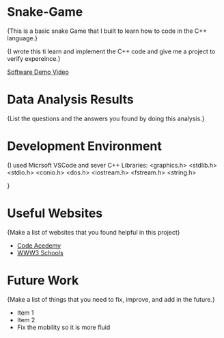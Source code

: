 # Snake-Game

{This is a basic snake Game that I built to learn how to code in the C++ language.}

{I wrote this ti learn and implement the C++ code and give me a project to verify expereince.}


[Software Demo Video](http://youtube.link.goes.here)

# Data Analysis Results

{List the questions and the answers you found by doing this analysis.}

# Development Environment

{I used Micrsoft VSCode and sever C++ Libraries:
<graphics.h>
<stdlib.h>
<stdio.h>
<conio.h>
<dos.h>
<iostream.h>
<fstream.h>
<string.h>

}

# Useful Websites

{Make a list of websites that you found helpful in this project}
* [Code Acedemy](http://www.codeacedemy.com)
* [WWW3 Schools](http://www.w3schools.com)

# Future Work

{Make a list of things that you need to fix, improve, and add in the future.}
* Item 1
* Item 2
* Fix the mobility so it is more fluid